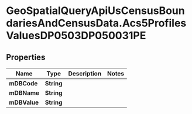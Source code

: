 # GeoSpatialQueryApiUsCensusBoundariesAndCensusData.Acs5ProfilesValuesDP0503DP050031PE

## Properties

Name | Type | Description | Notes
------------ | ------------- | ------------- | -------------
**mDBCode** | **String** |  | 
**mDBName** | **String** |  | 
**mDBValue** | **String** |  | 



